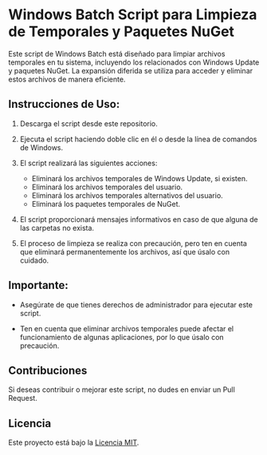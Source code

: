 # Windows Batch Script para Limpieza de Temporales y Paquetes NuGet

Este script de Windows Batch está diseñado para limpiar archivos temporales en tu sistema, incluyendo los relacionados con Windows Update y paquetes NuGet. La expansión diferida se utiliza para acceder y eliminar estos archivos de manera eficiente.

## Instrucciones de Uso:

1. Descarga el script desde este repositorio.

2. Ejecuta el script haciendo doble clic en él o desde la línea de comandos de Windows.

3. El script realizará las siguientes acciones:

   - Eliminará los archivos temporales de Windows Update, si existen.
   - Eliminará los archivos temporales del usuario.
   - Eliminará los archivos temporales alternativos del usuario.
   - Eliminará los paquetes temporales de NuGet.

4. El script proporcionará mensajes informativos en caso de que alguna de las carpetas no exista.

5. El proceso de limpieza se realiza con precaución, pero ten en cuenta que eliminará permanentemente los archivos, así que úsalo con cuidado.

## Importante:

- Asegúrate de que tienes derechos de administrador para ejecutar este script.

- Ten en cuenta que eliminar archivos temporales puede afectar el funcionamiento de algunas aplicaciones, por lo que úsalo con precaución.

## Contribuciones

Si deseas contribuir o mejorar este script, no dudes en enviar un Pull Request.

## Licencia

Este proyecto está bajo la [Licencia MIT](LICENSE).
